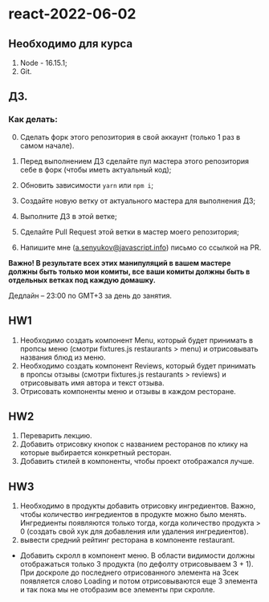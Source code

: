# react-2022-06-02

## Необходимо для курса

1. Node - 16.15.1;
2. Git.

## ДЗ.

### Как делать:

0. Сделать форк этого репозитория в свой аккаунт (только 1 раз в самом начале).

1. Перед выполнением ДЗ сделайте пул мастера этого репозитория себе в форк (чтобы иметь актуальный код);
2. Обновить зависимости `yarn` или `npm i`;
3. Создайте новую ветку от актуального мастера для выполнения ДЗ;
4. Выполните ДЗ в этой ветке;
5. Сделайте Pull Request этой ветки в мастер моего репозитория;
6. Напишите мне (a.senyukov@javascript.info) письмо со ссылкой на PR.

**Важно! В результате всех этих манипуляций в вашем мастере должны быть только мои комиты, все ваши комиты должны быть в отдельных ветках под каждую домашку.**

Дедлайн – 23:00 по GMT+3 за день до занятия.

## HW1

1. Необходимо создать компонент Menu, который будет принимать в пропсы меню (смотри fixtures.js restaurants > menu) и отрисовывать названия блюд из меню.
2. Необходимо создать компонент Reviews, который будет принимать в пропсы отзывы (смотри fixtures.js restaurants > reviews) и отрисовывать имя автора и текст отзыва.
3. Отрисовать компоненты меню и отзывы в каждом ресторане.

## HW2

1. Переварить лекцию.
2. Добавить отрисовку кнопок с названием ресторанов по клику на которые выбирается конкретный ресторан.
3. Добавить стилей в компоненты, чтобы проект отображался лучше.

## HW3

1. Необходимо в продукты добавить отрисовку ингредиентов. Важно, чтобы количество ингредиентов в продукте можно было менять. Ингредиенты появляются только тогда, когда количество продукта > 0 (создать свой хук для добавления или удаления ингредиентов).
2. вывести средний рейтинг ресторана в компоненте restaurant.

- Добавить скролл в компонент меню. В области видимости должны отображаться только 3 продукта (по дефолту отрисовываем 3 + 1). При доскроле до последнего отрисованного элемента на 3сек появляется слово Loading и потом отрисовываются еще 3 элемента и так пока мы не отобразим все элементы при скролле.
